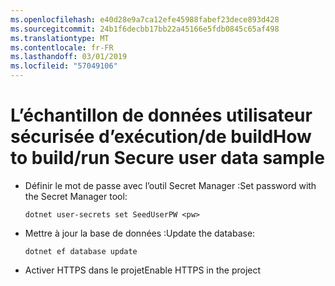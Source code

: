 ```yaml
---
ms.openlocfilehash: e40d28e9a7ca12efe45988fabef23dece893d428
ms.sourcegitcommit: 24b1f6decbb17bb22a45166e5fdb0845c65af498
ms.translationtype: MT
ms.contentlocale: fr-FR
ms.lasthandoff: 03/01/2019
ms.locfileid: "57049106"
---
```

# <a name="how-to-buildrun-secure-user-data-sample"></a><span data-ttu-id="fba2f-101">L’échantillon de données utilisateur sécurisée d’exécution/de build</span><span class="sxs-lookup"><span data-stu-id="fba2f-101">How to build/run Secure user data sample</span></span>

* <span data-ttu-id="fba2f-102">Définir le mot de passe avec l’outil Secret Manager :</span><span class="sxs-lookup"><span data-stu-id="fba2f-102">Set password with the Secret Manager tool:</span></span>

  `dotnet user-secrets set SeedUserPW <pw>`

* <span data-ttu-id="fba2f-103">Mettre à jour la base de données :</span><span class="sxs-lookup"><span data-stu-id="fba2f-103">Update the database:</span></span>

    `dotnet ef database update`

* <span data-ttu-id="fba2f-104">Activer HTTPS dans le projet</span><span class="sxs-lookup"><span data-stu-id="fba2f-104">Enable HTTPS in the project</span></span>
